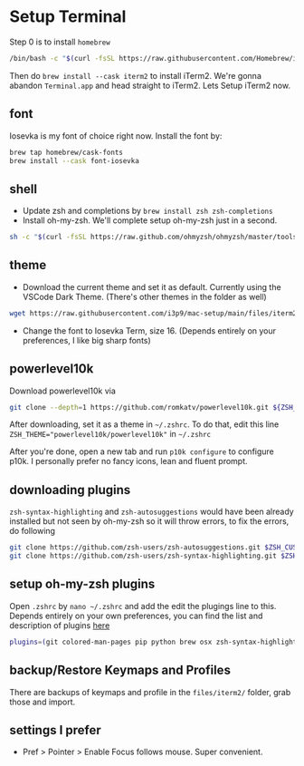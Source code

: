 # Setup Terminal

Step 0 is to install `homebrew`

```bash
/bin/bash -c "$(curl -fsSL https://raw.githubusercontent.com/Homebrew/install/HEAD/install.sh)"
```

Then do `brew install --cask iterm2` to install iTerm2. We're gonna abandon `Terminal.app` and head straight to iTerm2. Lets Setup iTerm2 now.

## font

Iosevka is my font of choice right now. Install the font by:

```bash
brew tap homebrew/cask-fonts
brew install --cask font-iosevka
```

## shell

* Update zsh and completions by `brew install zsh zsh-completions`
* Install oh-my-zsh. We'll complete setup oh-my-zsh just in a second.

```bash
sh -c "$(curl -fsSL https://raw.github.com/ohmyzsh/ohmyzsh/master/tools/install.sh)"
```

## theme

* Download the current theme and set it as default. Currently using the VSCode Dark Theme. (There's other themes in the folder as well)

```bash
wget https://raw.githubusercontent.com/i3p9/mac-setup/main/files/iterm2/vscode.itermcolors
```

* Change the font to Iosevka Term, size 16. (Depends entirely on your preferences, I like big sharp fonts)

## powerlevel10k

Download powerlevel10k via

```bash
git clone --depth=1 https://github.com/romkatv/powerlevel10k.git ${ZSH_CUSTOM:-$HOME/.oh-my-zsh/custom}/themes/powerlevel10k
```

After downloading, set it as a theme in `~/.zshrc`. To do that, edit this line `ZSH_THEME="powerlevel10k/powerlevel10k"` in `~/.zshrc`

After you're done, open a new tab and run `p10k configure` to configure p10k. I personally prefer no fancy icons, lean and fluent prompt.

## downloading plugins

`zsh-syntax-highlighting` and `zsh-autosuggestions` would have been already installed but not seen by oh-my-zsh so it will throw errors, to fix the errors, do following

```bash
git clone https://github.com/zsh-users/zsh-autosuggestions.git $ZSH_CUSTOM/plugins/zsh-autosuggestions
git clone https://github.com/zsh-users/zsh-syntax-highlighting.git $ZSH_CUSTOM/plugins/zsh-syntax-highlighting
```

## setup oh-my-zsh plugins

Open `.zshrc` by `nano ~/.zshrc` and add the edit the plugings line to this. Depends entirely on your own preferences, you can find the list and description of plugins [here](https://github.com/ohmyzsh/ohmyzsh/wiki/Plugins)

```bash
plugins=(git colored-man-pages pip python brew osx zsh-syntax-highlighting zsh-autosuggestions)
```

## backup/Restore Keymaps and Profiles

There are backups of keymaps and profile in the `files/iterm2/` folder, grab those and import.

## settings I prefer

* Pref > Pointer > Enable Focus follows mouse. Super convenient.

